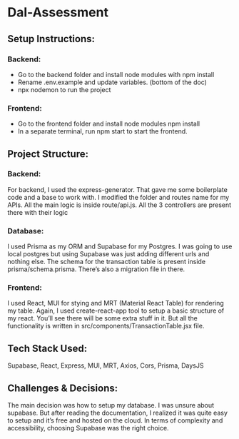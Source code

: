 # Dal-Assessment

## Setup Instructions:
### Backend: 

- Go to the backend folder and install node modules with npm install
- Rename .env.example and update variables. (bottom of the doc)
- npx nodemon to run the project

### Frontend:

- Go to the frontend folder and install node modules npm install
- In a separate terminal, run npm start to start the frontend.

## Project Structure:
### Backend: 
For backend, I used the express-generator. That gave me some boilerplate code and a base to work with. I modified the folder and routes name for my APIs.
All the main logic is inside route/api.js. All the 3 controllers are present there with their logic

### Database: 
I used Prisma as my ORM and Supabase for my Postgres. I was going to use local postgres but using Supabase was just adding different urls and nothing else. 
The schema for the transaction table is present inside prisma/schema.prisma. There’s also a migration file in there.

### Frontend: 
I used React, MUI for stying and MRT (Material React Table) for rendering my table. Again, I used create-react-app tool to setup a basic structure of my react. You’ll see there will be some extra stuff in it. 
But all the functionality is written in src/components/TransactionTable.jsx file.

## Tech Stack Used:
Supabase, React, Express, MUI, MRT, Axios, Cors, Prisma, DaysJS

## Challenges & Decisions: 
The main decision was how to setup my database. I was unsure about supabase. But after reading the documentation, I realized it was quite easy to setup and it’s free and hosted on the cloud. 
In terms of complexity and accessibility, choosing Supabase was the right choice.

